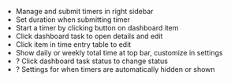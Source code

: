 - Manage and submit timers in right sidebar
- Set duration when submitting timer
- Start a timer by clicking button on dashboard item
- Click dashboard task to open details and edit
- Click item in time entry table to edit
- Show daily or weekly total time at top bar, customize in settings
- ? Click dashboard task status to change status
- ? Settings for when timers are automatically hidden or shown